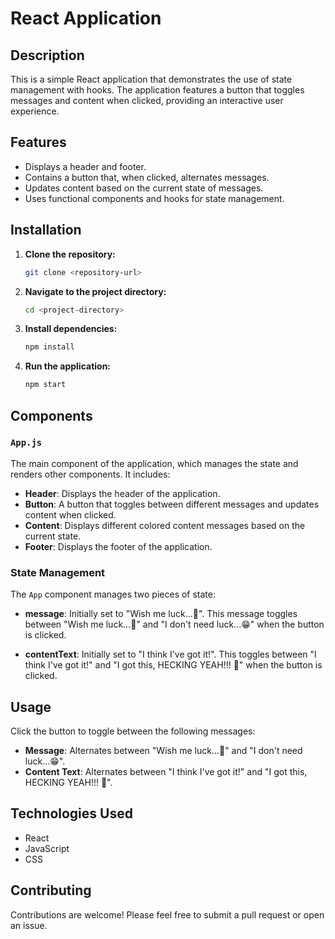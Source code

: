 # React Application

## Description

This is a simple React application that demonstrates the use of state management with hooks. The application features a button that toggles messages and content when clicked, providing an interactive user experience. 

## Features

- Displays a header and footer.
- Contains a button that, when clicked, alternates messages.
- Updates content based on the current state of messages.
- Uses functional components and hooks for state management.

## Installation

1. **Clone the repository:**
   ```bash
   git clone <repository-url>
   ```

2. **Navigate to the project directory:**
   ```bash
   cd <project-directory>
   ```

3. **Install dependencies:**
   ```bash
   npm install
   ```

4. **Run the application:**
   ```bash
   npm start
   ```

## Components

### `App.js`

The main component of the application, which manages the state and renders other components. It includes:

- **Header**: Displays the header of the application.
- **Button**: A button that toggles between different messages and updates content when clicked.
- **Content**: Displays different colored content messages based on the current state.
- **Footer**: Displays the footer of the application.

### State Management

The `App` component manages two pieces of state:

- **message**: Initially set to "Wish me luck...🙁". This message toggles between "Wish me luck...🙁" and "I don't need luck...😁" when the button is clicked.
  
- **contentText**: Initially set to "I think I've got it!". This toggles between "I think I've got it!" and "I got this, HECKING YEAH!!! 🤟" when the button is clicked.

## Usage

Click the button to toggle between the following messages:

- **Message**: Alternates between "Wish me luck...🙁" and "I don't need luck...😁".
- **Content Text**: Alternates between "I think I've got it!" and "I got this, HECKING YEAH!!! 🤟".

## Technologies Used

- React
- JavaScript
- CSS

## Contributing

Contributions are welcome! Please feel free to submit a pull request or open an issue.
